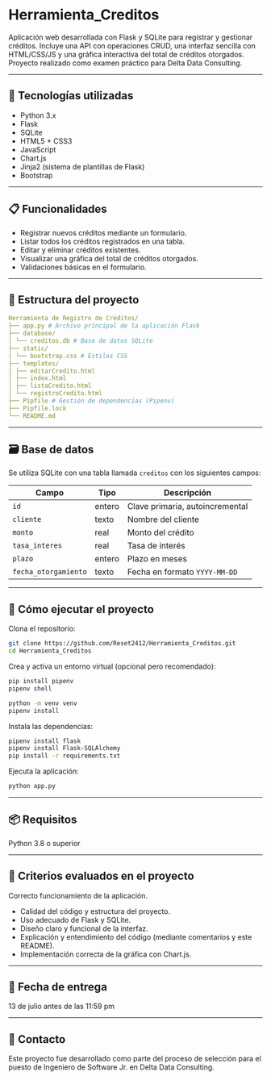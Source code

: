 # Herramienta_Creditos

Aplicación web desarrollada con Flask y SQLite para registrar y gestionar créditos. Incluye una API con operaciones CRUD, una interfaz sencilla con HTML/CSS/JS y una gráfica interactiva del total de créditos otorgados. Proyecto realizado como examen práctico para Delta Data Consulting.

---

## 🧩 Tecnologías utilizadas

- Python 3.x  
- Flask  
- SQLite  
- HTML5 + CSS3  
- JavaScript  
- Chart.js
- Jinja2 (sistema de plantillas de Flask)  
- Bootstrap

---

## 📋 Funcionalidades

- Registrar nuevos créditos mediante un formulario.  
- Listar todos los créditos registrados en una tabla.  
- Editar y eliminar créditos existentes.  
- Visualizar una gráfica del total de créditos otorgados.  
- Validaciones básicas en el formulario.  

---

## 📁 Estructura del proyecto

```yaml
Herramienta de Registro de Créditos/
├── app.py # Archivo principal de la aplicación Flask
├── database/
│ └── creditos.db # Base de datos SQLite
├── static/
│ └── bootstrap.css # Estilos CSS
├── templates/
│ ├── editarCredito.html
│ ├── index.html
│ ├── listaCredito.html
│ └── registroCredito.html
├── Pipfile # Gestión de dependencias (Pipenv)
├── Pipfile.lock
└── README.md
```

---

## 🗃️ Base de datos

Se utiliza SQLite con una tabla llamada `creditos` con los siguientes campos:

| Campo            | Tipo     | Descripción                   |
|------------------|----------|-------------------------------|
| `id`             | entero   | Clave primaria, autoincremental |
| `cliente`        | texto    | Nombre del cliente             |
| `monto`          | real     | Monto del crédito              |
| `tasa_interes`   | real     | Tasa de interés                |
| `plazo`          | entero   | Plazo en meses                 |
| `fecha_otorgamiento` | texto | Fecha en formato `YYYY-MM-DD`  |

---

## 🚀 Cómo ejecutar el proyecto

Clona el repositorio:
```bash
git clone https://github.com/Reset2412/Herramienta_Creditos.git
cd Herramienta_Creditos
```

Crea y activa un entorno virtual (opcional pero recomendado):
```bash
pip install pipenv
pipenv shell

python -m venv venv
pipenv install
```

Instala las dependencias:
```bash
pipenv install flask
pipenv install Flask-SQLAlchemy
pip install -r requirements.txt
```

Ejecuta la aplicación:
```bash
python app.py
```

---

## 📦 Requisitos
Python 3.8 o superior

---

## 📑 Criterios evaluados en el proyecto

Correcto funcionamiento de la aplicación.

- Calidad del código y estructura del proyecto.
- Uso adecuado de Flask y SQLite.
- Diseño claro y funcional de la interfaz.
- Explicación y entendimiento del código (mediante comentarios y este README).
- Implementación correcta de la gráfica con Chart.js.

---

## 📅 Fecha de entrega

13 de julio antes de las 11:59 pm

---
## 📮 Contacto

Este proyecto fue desarrollado como parte del proceso de selección para el puesto de Ingeniero de Software Jr. en Delta Data Consulting.